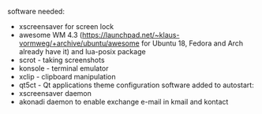software needed:
- xscreensaver for screen lock
- awesome WM 4.3 (https://launchpad.net/~klaus-vormweg/+archive/ubuntu/awesome for Ubuntu 18, Fedora and Arch already have it) and lua-posix package
- scrot - taking screenshots
- konsole - terminal emulator
- xclip - clipboard manipulation
- qt5ct - Qt applications theme configuration
software added to autostart:
- xscreensaver daemon
- akonadi daemon to enable exchange e-mail in kmail and kontact
